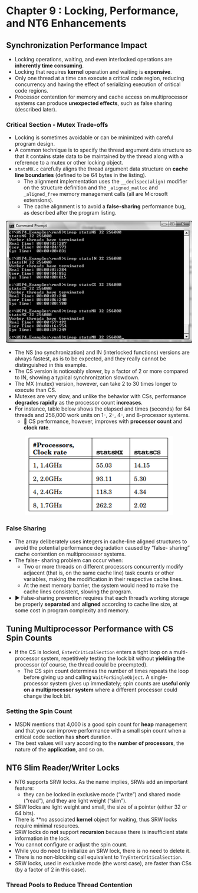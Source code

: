 # Chapter 9 : Locking, Performance, and NT6 Enhancements

## Synchronization Performance Impact

- Locking operations, waiting, and even interlocked operations are **inherently time consuming**.
- Locking that requires **kernel** operation and waiting is **expensive**.
- Only one thread at a time can execute a critical code region, reducing concurrency and having the effect of serializing execution of critical code regions.
- Processor contention for memory and cache access on multiprocessor systems can produce **unexpected effects**, such as false sharing (described later).

### Critical Section - Mutex Trade-offs

- Locking is sometimes avoidable or can be minimized with careful program design.
- A common technique is to specify the thread argument data structure so that it contains state data to be maintained by the thread along with a reference to a mutex or other locking object.
- `statsMX.c` carefully aligns the thread argument data structure on **cache line boundaries** (defined to be 64 bytes in the listing).
    - The alignment implementation uses the `__declspec(align)` modifier on the structure definition and the `_aligned_malloc` and `_aligned_free` memory management calls (all are Microsoft extensions).
    - The cache alignment is to avoid a **false-sharing** performance bug, as described after the program listing.

<p align="center"><img src="./assets/performance_with_different_locking_techniques.png" width="600px" height="auto"></p>

<include >

- The NS (no synchronization) and IN (interlocked functions) versions are always fastest, as is to be expected, and they really cannot be distinguished in this example.
- The CS version is noticeably slower, by a factor of 2 or more compared to IN, showing a typical synchronization slowdown.
- The MX (mutex) version, however, can take 2 to 30 times longer to execute than CS.
- Mutexes are very slow, and unlike the behavior with CSs, performance **degrades rapidly** as the processor count **increases**.
- For instance, table below shows the elapsed and times (seconds) for 64 threads and 256,000 work units on 1-, 2-, 4-, and 8-processor systems.
    - 🧠 CS performance, however, improves with **processor count** and **clock rate**.

<p align="center"><img src="./assets/mutex_and_cs_performance_with_multiple_processors.png" width="400px" height="auto"></p>

### False Sharing

- The array deliberately uses integers in cache-line aligned structures to avoid the potential performance degradation caused by “false- sharing” cache contention on multiprocessor systems.
- The false- sharing problem can occur when:
    - Two or more threads on different processors concurrently modify adjacent (that is, on the same cache line) task counts or other variables, making the modification in their respective cache lines.
    - At the next memory barrier, the system would need to make the cache lines consistent, slowing the program.
- ▶️ False-sharing prevention requires that each thread’s working storage be properly **separated** and **aligned** according to cache line size, at some cost in program complexity and memory.

## Tuning Multiprocessor Performance with CS Spin Counts

-  If the CS is locked, `EnterCriticalSection` enters a tight loop on a multi-processor system, repetitively testing the lock bit without **yielding** the processor (of course, the thread could be preempted).
    - The CS spin count determines the number of times repeats the loop before giving up and calling `WaitForSingleObject`. A single-processor system gives up immediately; spin counts are **useful only on a multiprocessor system** where a different processor could change the lock bit.

### Setting the Spin Count

- MSDN mentions that 4,000 is a good spin count for **heap** management and that you can improve performance with a small spin count when a critical code section has **short** duration.
- The best values will vary according to the **number of processors**, the nature of the **application**, and so on.

## NT6 Slim Reader/Writer Locks

- NT6 supports SRW locks. As the name implies, SRWs add an important feature:
    - they can be locked in exclusive mode (“write”) and shared mode (“read”), and they are light weight (“slim”).
- SRW locks are light weight and small, the size of a pointer (either 32 or 64 bits).
- There is **no associated **kernel** object for waiting, thus SRW locks require minimal resources.
- SRW locks do **not** support **recursion** because there is insufficient state information in the lock.
- You cannot configure or adjust the spin count.
- While you do need to initialize an SRW lock, there is no need to delete it.
- There is no non-blocking call equivalent to `TryEnterCriticalSection`.
- SRW locks, used in exclusive mode (the worst case), are faster than CSs (by a factor of 2 in this case).

### Thread Pools to Reduce Thread Contention

